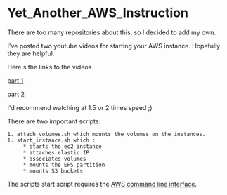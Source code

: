 # Yet_Another_AWS_Instruction
There are too many repositories about this, so I decided to add my own.


I've posted two youtube videos for starting your AWS instance. Hopefully they are helpful.

 
Here's the links to the videos

[part 1](https://youtu.be/fQbL8nxXdWs)

[part 2](https://youtu.be/4wH-MCSfY58)

I'd recommend watching at 1.5 or 2 times speed ;)

There are two important scripts: 

    1. attach_volumes.sh which mounts the volumes on the instances.
    1. start_instance.sh which :
         * starts the ec2 instance 
         * attaches elastic IP
         * associates volumes
         * mounts the EFS partition
         * mounts S3 buckets

The scripts start script requires the [AWS command line interface](https://aws.amazon.com/cli/).
